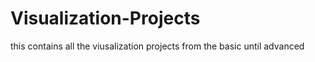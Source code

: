 # Visualization-Projects
this contains all the viusalization projects from the basic until advanced
